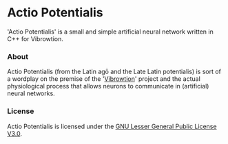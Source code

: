 # Actio Potentialis
'Actio Potentialis' is a small and simple artificial neural network written in C++ for Vibrowtion.

### About
Actio Potentialis (from the Latin agō and the Late Latin potentialis) is sort of a wordplay on the premise of the '[Vibrowtion](https://github.com/tomudding/Vibrowtion)' project and the actual physiological process that allows neurons to communicate in (artificial) neural networks.

### License
Actio Potentialis is licensed under the [GNU Lesser General Public License V3.0](https://www.gnu.org/licenses/lgpl-3.0.en.html).
